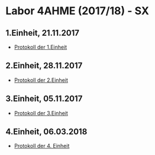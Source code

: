 # Labor 4AHME (2017/18) - SX
## 1.Einheit, 21.11.2017   
* [Protokoll der 1.Einheit](https://github.com/HTLMechatronics/m14-la1-sx/blob/suspam14/suspam14/Protokoll1.md)
## 2.Einheit, 28.11.2017  
* [Protokoll der 2.Einheit](https://github.com/HTLMechatronics/m14-la1-sx/blob/suspam14/suspam14/Protokoll2.md)  
## 3.Einheit, 05.11.2017   
* [Protokoll der 3.Einheit](https://github.com/HTLMechatronics/m14-la1-sx/blob/suspam14/suspam14/Protokoll3.md)
## 4.Einheit, 06.03.2018
* [Protokoll der 4. Einheit](https://github.com/HTLMechatronics/m14-la1-sx/blob/suspam14/suspam14/Protokoll4.md)
